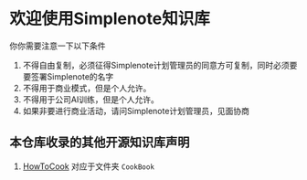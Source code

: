 # 欢迎使用Simplenote知识库

你你需要注意一下以下条件

1. 不得自由复制，必须征得Simplenote计划管理员的同意方可复制，同时必须要要签署Simplenote的名字
2. 不得用于商业模式，但是个人允许。
3. 不得用于公司AI训练，但是个人允许。
4. 如果非要进行商业活动，请问Simplenote计划管理员，见面协商

## 本仓库收录的其他开源知识库声明

1. [HowToCook](https://github.com/Anduin2017/HowToCook) 对应于文件夹 `CookBook`
